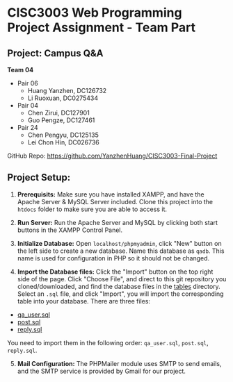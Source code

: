 # CISC3003 Web Programming Project Assignment - Team Part
## Project: Campus Q&A
**Team 04**
- Pair 06
    - Huang Yanzhen, DC126732
    - Li Ruoxuan, DC0275434
- Pair 04
    - Chen Zirui, DC127901
    - Guo Pengze, DC127461
- Pair 24
    - Chen Pengyu, DC125135
    - Lei Chon Hin, DC026736

GitHub Repo: https://github.com/YanzhenHuang/CISC3003-Final-Project

## Project Setup:
1. **Prerequisits:** Make sure you have installed XAMPP, and have the Apache Server & MySQL Server included. Clone this project into the `htdocs` folder to make sure you are able to access it.

2. **Run Server:** Run the Apache Server and MySQL by clicking both start buttons in the XAMPP Control Panel.

3. **Initialize Database:** Open `localhost/phpmyadmin`, click "New" button on the left side to create a new database. Name this database as `qadb`. This name is used for configuration in PHP so it should not be changed.

4. **Import the Database files:** Click the "Import" button on the top right side of the page. Click "Choose File", and direct to this git repository you cloned/downloaded, and find the database files in the [tables](./tables/) directory. Select an `.sql` file, and click "Import", you will import the corresponding table into your database. There are three files:
- [qa_user.sql](./tables/qa_user.sql)
- [post.sql](./tables/post.sql)
- [reply.sql](./tables/reply.sql)

You need to import them in the following order:
`qa_user.sql`, `post.sql`, `reply.sql`.

5. **Mail Configuration:** The PHPMailer module uses SMTP to send emails, and the SMTP service is provided by Gmail for our project.